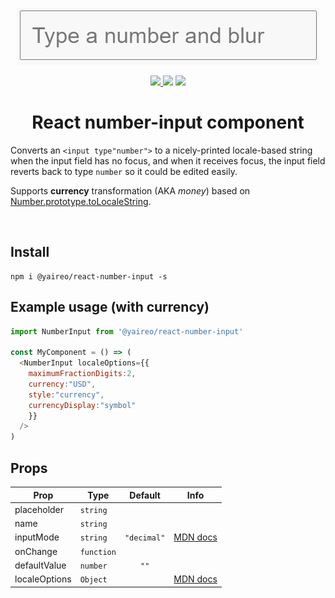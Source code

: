 <p align="center">
  <a href='https://yaireo.github.io/react-number-input/'>
    <img src="./demo.gif?sanitize=true" alt="converts input type number to locale string and back"/>
  </a>
<p>


<p align="center">
  <a href='https://www.npmjs.com/package/@yaireo/react-number-input'>
      <img src="https://badgen.net/npm/v/@yaireo/react-number-input" />
  </a>
  <img src="https://badgen.net/bundlephobia/minzip/@yaireo/react-number-input" />
  <img src="https://badgen.net/npm/dw/@yaireo/react-number-input" />
</p>

<h1 align="center">
  React number-input component
</h1>

Converts an `<input type"number">` to a nicely-printed locale-based string when the input field
has no focus, and when it receives focus, the input field reverts back to type `number` so it could be edited easily.

Supports **currency** transformation (AKA *money*) based on [Number.prototype.toLocaleString](https://stackoverflow.com/a/54534797/104380).


<br>

## Install

    npm i @yaireo/react-number-input -s

## Example usage (with currency)

```js
import NumberInput from '@yaireo/react-number-input'

const MyComponent = () => (
  <NumberInput localeOptions={{
    maximumFractionDigits:2,
    currency:"USD",
    style:"currency",
    currencyDisplay:"symbol"
    }}
  />
)
```


## Props

Prop                    | Type                      | Default     | Info
----------------------- | ------------------------- |:-----------:| -------------------------------------------------
placeholder             | `string`                  |             |
name                    | `string`                  |             |
inputMode               | `string`                  |`"decimal"`  | [MDN docs](https://developer.mozilla.org/en-US/docs/Web/HTML/Global_attributes/inputmode)
onChange                | `function`                |             |
defaultValue            | `number`                  | `""`        |
localeOptions           | `Object`                  |             | [MDN docs](https://developer.mozilla.org/en-US/docs/Web/JavaScript/Reference/Global_Objects/Intl/NumberFormat/NumberFormat)